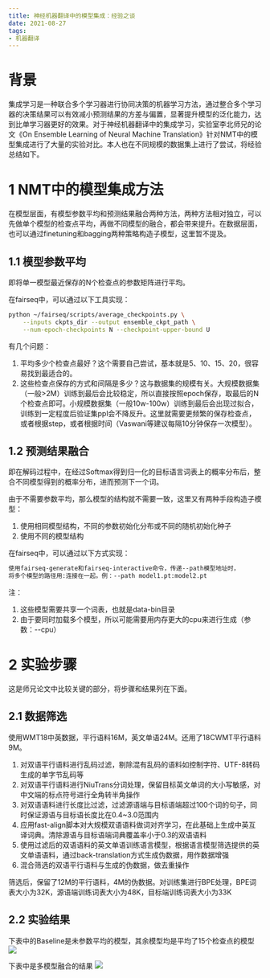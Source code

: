 ```yaml
---
title: 神经机器翻译中的模型集成：经验之谈
date: 2021-08-27
tags:
- 机器翻译
---
```


# 背景
集成学习是一种联合多个学习器进行协同决策的机器学习方法，通过整合多个学习器的决策结果可以有效减小预测结果的方差与偏置，显著提升模型的泛化能力，达到比单学习器更好的效果。对于神经机器翻译中的集成学习，实验室李北师兄的论文《On Ensemble Learning of Neural Machine Translation》针对NMT中的模型集成进行了大量的实验对比。本人也在不同规模的数据集上进行了尝试，将经验总结如下。

# 1 NMT中的模型集成方法
在模型层面，有模型参数平均和预测结果融合两种方法，两种方法相对独立，可以先做单个模型的检查点平均，再做不同模型的融合，都会带来提升。在数据层面，也可以通过finetuning和bagging两种策略构造子模型，这里暂不提及。

## 1.1 模型参数平均
即将单一模型最近保存的N个检查点的参数矩阵进行平均。

在fairseq中，可以通过以下工具实现：
```bash
python ~/fairseq/scripts/average_checkpoints.py \
    --inputs ckpts_dir --output ensemble_ckpt_path \
    --num-epoch-checkpoints N --checkpoint-upper-bound U 
```

有几个问题：
1. 平均多少个检查点最好？这个需要自己尝试，基本就是5、10、15、20，很容易找到最适合的。
2. 这些检查点保存的方式和间隔是多少？这与数据集的规模有关。大规模数据集（一般>2M）训练到最后会比较稳定，所以直接按照epoch保存，取最后的N个检查点即可。小规模数据集（一般10w-100w）训练到最后会出现过拟合，训练到一定程度后验证集ppl会不降反升。这里就需要更频繁的保存检查点，或者根据step，或者根据时间（Vaswani等建议每隔10分钟保存一次模型）。

## 1.2 预测结果融合
即在解码过程中，在经过Softmax得到归一化的目标语言词表上的概率分布后，整合不同模型得到的概率分布，进而预测下一个词。

由于不需要参数平均，那么模型的结构就不需要一致，这里又有两种手段构造子模型：

1. 使用相同模型结构，不同的参数初始化分布或不同的随机初始化种子
2. 使用不同的模型结构

在fairseq中，可以通过以下方式实现：
```bash
使用fairseq-generate和fairseq-interactive命令，传递--path模型地址时，
将多个模型的路径用:连接在一起。例：--path model1.pt:model2.pt
```
注：
1. 这些模型需要共享一个词表，也就是data-bin目录
2. 由于要同时加载多个模型，所以可能需要用内存更大的cpu来进行生成（参数：--cpu）

# 2 实验步骤
这是师兄论文中比较关键的部分，将步骤和结果列在下面。

## 2.1 数据筛选
使用WMT18中英数据，平行语料16M，英文单语24M。还用了18CWMT平行语料9M。

1. 对双语平行语料进行乱码过滤，剔除混有乱码的语料如控制字符、UTF-8转码生成的单字节乱码等
2. 对双语平行语料进行NiuTrans分词处理，保留目标英文单词的大小写敏感，对中文端的标点符号进行全角转半角操作
3. 对双语语料进行长度比过滤，过滤源语端与目标语端超过100个词的句子，同时保证源语与目标语长度比在0.4~3.0范围内
4. 应用fast-align脚本对大规模双语语料做词对齐学习，在此基础上生成中英互译词典。清除源语与目标语端词典覆盖率小于0.3的双语语料
5. 使用过滤后的双语语料的英文单语训练语言模型，根据语言模型筛选提供的英文单语语料，通过back-translation方式生成伪数据，用作数据增强
6. 混合筛选的双语平行语料与生成的伪数据，做去重操作

筛选后，保留了12M的平行语料，4M的伪数据。对训练集进行BPE处理，BPE词表大小为32K，源语端训练词表大小为48K，目标端训练词表大小为33K

## 2.2 实验结果
下表中的Baseline是未参数平均的模型，其余模型均是平均了15个检查点的模型
![](https://i.loli.net/2021/08/27/3Q8PaXBMNg2rnwV.png)

下表中是多模型融合的结果
![](https://i.loli.net/2021/08/27/DtArZkHYKypRoqP.png)